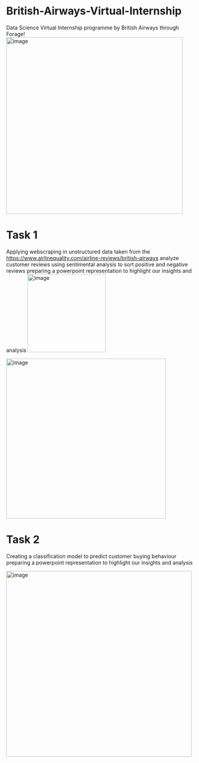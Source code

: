 # British-Airways-Virtual-Internship
Data Science Virtual Internship programme by British Airways through Forage!
<img width="472" alt="image" src="https://github.com/DDDDNNNNNThanh/British-Airways-Virtual-Internship/assets/110702728/589df12f-0ee3-4d20-af4a-f08b2a5e2ae2">
# Task 1
Applying webscraping in unstructured data taken from the https://www.airlinequality.com/airline-reviews/british-airways analyze customer reviews using sentimental analysis to sort positive and negative reviews preparing a powerpoint representation to highlight our insights and analysis
<img width="209" alt="image" src="https://github.com/DDDDNNNNNThanh/British-Airways-Virtual-Internship/assets/110702728/92ef2c06-d9ea-467e-87f9-942b19e69a60">

<img width="427" alt="image" src="https://github.com/DDDDNNNNNThanh/British-Airways-Virtual-Internship/assets/110702728/d2638d67-5fa2-4623-a652-90e7ce083793">


# Task 2
Creating a classification model to predict customer buying behaviour preparing a powerpoint representation to highlight our insights and analysis


<img width="496" alt="image" src="https://github.com/DDDDNNNNNThanh/British-Airways-Virtual-Internship/assets/110702728/bcd9ff93-8df0-4468-ac77-ef065780cb6a">
